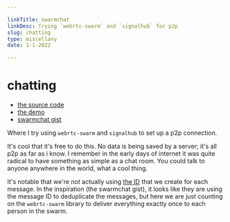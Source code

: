 ```yaml
---

linkTitle: swarmchat
linkDesc: Trying `webrtc-swarm` and `signalhub` for p2p
slug: chatting
type: miscellany
date: 1-1-2022

---
```


# chatting

* [the source code](https://github.com/nichoth/nichoth/blob/main/src/chat.js)
* [the demo](https://nichoth.com/chat/)
* [swarmchat gist](https://gist.github.com/substack/0177839f57e8fe0fc294)

Where I try using `webrtc-swarm` and `signalhub` to set up a p2p connection.

It's cool that it's free to do this. No data is being saved by a server; it's all p2p as far as i know. I remember in the early days of internet it was quite radical to have something as simple as a chat room. You could talk to anyone anywhere in the world, what a cool thing.

It's notable that we're *not* actually using [the ID](https://github.com/nichoth/nichoth/blob/89314afaf2a9c0169dbc81e7aca544e22e7e2327/src/chat.js#L56) that we create for each message. In the inspiration (the swarmchat gist), it looks like they are using the message ID to deduplicate the messages, but here we are just counting on the `webrtc-swarm` library to deliver everything exactly once to each person in the swarm.

